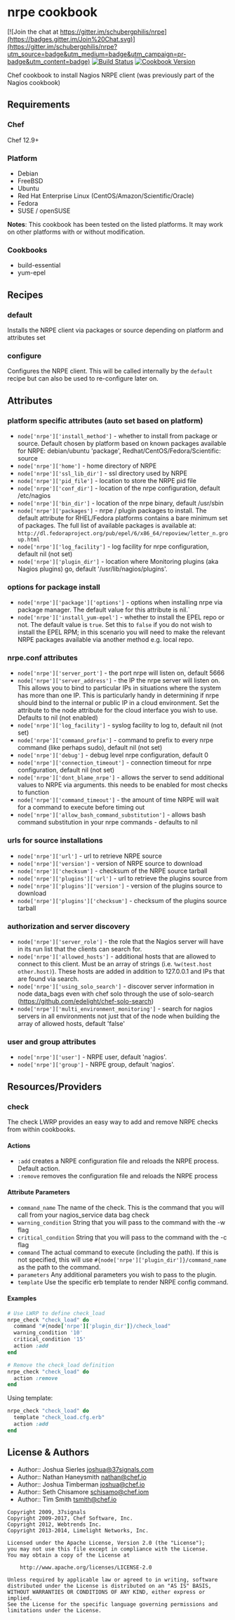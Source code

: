 # nrpe cookbook

[![Join the chat at https://gitter.im/schubergphilis/nrpe](https://badges.gitter.im/Join%20Chat.svg)](https://gitter.im/schubergphilis/nrpe?utm_source=badge&utm_medium=badge&utm_campaign=pr-badge&utm_content=badge) [![Build Status](https://travis-ci.org/schubergphilis/nrpe.svg?branch=master)](https://travis-ci.org/schubergphilis/nrpe) [![Cookbook Version](https://img.shields.io/cookbook/v/nrpe.svg)](https://supermarket.chef.io/cookbooks/nrpe)

Chef cookbook to install Nagios NRPE client (was previously part of the Nagios cookbook)

## Requirements

### Chef

Chef 12.9+

### Platform

- Debian
- FreeBSD
- Ubuntu
- Red Hat Enterprise Linux (CentOS/Amazon/Scientific/Oracle)
- Fedora
- SUSE / openSUSE

**Notes**: This cookbook has been tested on the listed platforms. It may work on other platforms with or without modification.

### Cookbooks

- build-essential
- yum-epel

## Recipes

### default

Installs the NRPE client via packages or source depending on platform and attributes set

### configure

Configures the NRPE client. This will be called internally by the `default` recipe but can also be used to re-configure later on.

## Attributes

### platform specific attributes (auto set based on platform)

- `node['nrpe']['install_method']` - whether to install from package or source. Default chosen by platform based on known packages available for NRPE: debian/ubuntu 'package', Redhat/CentOS/Fedora/Scientific: source
- `node['nrpe']['home']` - home directory of NRPE
- `node['nrpe']['ssl_lib_dir']` - ssl directory used by NRPE
- `node['nrpe']['pid_file']` - location to store the NRPE pid file
- `node['nrpe']['conf_dir']` - location of the nrpe configuration, default /etc/nagios
- `node['nrpe']['bin_dir']` - location of the nrpe binary, default /usr/sbin
- `node['nrpe']['packages']` - nrpe / plugin packages to install. The default attribute for RHEL/Fedora platforms contains a bare minimum set of packages. The full list of available packages is available at: `http://dl.fedoraproject.org/pub/epel/6/x86_64/repoview/letter_n.group.html`
- `node['nrpe']['log_facility']` - log facility for nrpe configuration, default nil (not set)
- `node['nrpe']['plugin_dir']` - location where Monitoring plugins (aka Nagios plugins) go, default '/usr/lib/nagios/plugins'.

### options for package install

- `node['nrpe']['package']['options']` - options when installing nrpe via package manager. The default value for this attribute is nil.`
- `node['nrpe']['install_yum-epel']` - whether to install the EPEL repo or not. The default value is `true`. Set this to `false` if you do not wish to install the EPEL RPM; in this scenario you will need to make the relevant NRPE packages available via another method e.g. local repo.

### nrpe.conf attributes

- `node['nrpe']['server_port']` - the port nrpe will listen on, default 5666
- `node['nrpe']['server_address']` - the IP the nrpe server will listen on. This allows you to bind to particular IPs in situations where the system has more than one IP. This is particularly handy in determining if nrpe should bind to the internal or public IP in a cloud environment. Set the attribute to the node attribute for the cloud interface you wish to use. Defaults to nil (not enabled)
- `node['nrpe']['log_facility']` - syslog facility to log to, default nil (not set)
- `node['nrpe']['command_prefix']` - command to prefix to every nrpe command (like perhaps sudo), default nil (not set)
- `node['nrpe']['debug']` - debug level nrpe configuration, default 0
- `node['nrpe']['connection_timeout']` - connection timeout for nrpe configuration, default nil (not set)
- `node['nrpe']['dont_blame_nrpe']` - allows the server to send additional values to NRPE via arguments. this needs to be enabled for most checks to function
- `node['nrpe']['command_timeout']` - the amount of time NRPE will wait for a command to execute before timing out
- `node['nrpe']['allow_bash_command_substitution']` - allows bash command substitution in your nrpe commands - defaults to nil

### urls for source installations

- `node['nrpe']['url']` - url to retrieve NRPE source
- `node['nrpe']['version']` - version of NRPE source to download
- `node['nrpe']['checksum']` - checksum of the NRPE source tarball
- `node['nrpe']['plugins']['url']` - url to retrieve the plugins source from
- `node['nrpe']['plugins']['version']` - version of the plugins source to download
- `node['nrpe']['plugins']['checksum']` - checksum of the plugins source tarball

### authorization and server discovery

- `node['nrpe']['server_role']` - the role that the Nagios server will have in its run list that the clients can search for.
- `node['nrpe']['allowed_hosts']` - additional hosts that are allowed to connect to this client. Must be an array of strings (i.e. `%w(test.host other.host)`). These hosts are added in addition to 127.0.0.1 and IPs that are found via search.
- `node['nrpe']['using_solo_search']` - discover server information in node data_bags even with chef solo through the use of solo-search (<https://github.com/edelight/chef-solo-search>)
- `node['nrpe']['multi_environment_monitoring']` - search for nagios servers in all environments not just that of the node when building the array of allowed hosts, default 'false'

### user and group attributes

- `node['nrpe']['user']` - NRPE user, default 'nagios'.
- `node['nrpe']['group']` - NRPE group, default 'nagios'.

## Resources/Providers

### check

The check LWRP provides an easy way to add and remove NRPE checks from within cookbooks.

#### Actions

- `:add` creates a NRPE configuration file and reloads the NRPE process. Default action.
- `:remove` removes the configuration file and reloads the NRPE process

#### Attribute Parameters

- `command_name` The name of the check. This is the command that you will call from your nagios_service data bag check
- `warning_condition` String that you will pass to the command with the -w flag
- `critical_condition` String that you will pass to the command with the -c flag
- `command` The actual command to execute (including the path). If this is not specified, this will use `#{node['nrpe']['plugin_dir']}/command_name` as the path to the command.
- `parameters` Any additional parameters you wish to pass to the plugin.
- `template` Use the specific erb template to render NRPE config command.

#### Examples

```ruby
# Use LWRP to define check_load
nrpe_check "check_load" do
  command "#{node['nrpe']['plugin_dir']}/check_load"
  warning_condition '10'
  critical_condition '15'
  action :add
end
```

```ruby
# Remove the check_load definition
nrpe_check "check_load" do
  action :remove
end
```

Using template:

```ruby
nrpe_check "check_load" do
  template "check_load.cfg.erb"
  action :add
end
```

## License & Authors

- Author:: Joshua Sierles [joshua@37signals.com](mailto:joshua@37signals.com)
- Author:: Nathan Haneysmith [nathan@chef.io](mailto:nathan@chef.io)
- Author:: Joshua Timberman [joshua@chef.io](mailto:joshua@chef.io)
- Author:: Seth Chisamore [schisamo@chef.iom](mailto:schisamo@chef.iom)
- Author:: Tim Smith [tsmith@chef.io](mailto:tsmith@chef.io)

```text
Copyright 2009, 37signals
Copyright 2009-2017, Chef Software, Inc.
Copyright 2012, Webtrends Inc.
Copyright 2013-2014, Limelight Networks, Inc.

Licensed under the Apache License, Version 2.0 (the "License");
you may not use this file except in compliance with the License.
You may obtain a copy of the License at

    http://www.apache.org/licenses/LICENSE-2.0

Unless required by applicable law or agreed to in writing, software
distributed under the License is distributed on an "AS IS" BASIS,
WITHOUT WARRANTIES OR CONDITIONS OF ANY KIND, either express or implied.
See the License for the specific language governing permissions and
limitations under the License.
```
